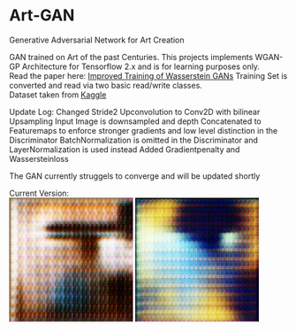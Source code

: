 # Art-GAN
Generative Adversarial Network for Art Creation

GAN trained on Art of the past Centuries. This projects implements WGAN-GP Architecture for Tensorflow 2.x and is for learning purposes only. \
Read the paper here: [Improved Training of Wasserstein GANs](https://arxiv.org/pdf/1704.00028.pdf)
Training Set is converted and read via two basic read/write classes.  
Dataset taken from [Kaggle](https://www.kaggle.com/c/painter-by-numbers/overview)

Update Log:
Changed Stride2 Upconvolution to Conv2D with bilinear Upsampling
Input Image is downsampled and depth Concatenated to Featuremaps to enforce stronger gradients and low level distinction in the Discriminator
BatchNormalization is omitted in the Discriminator and LayerNormalization is used instead
Added Gradientpenalty and Wassersteinloss

The GAN currently struggels to converge and will be updated shortly

Current Version: \
<img src="https://github.com/smdgn/images/blob/master/44.png" width="224" height="224"> <img src="https://github.com/smdgn/images/blob/master/33.png" width="224" height="224">
